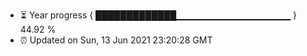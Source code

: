 - ⏳ Year progress { █████████████▁▁▁▁▁▁▁▁▁▁▁▁▁▁▁▁▁ } 44.92 %
- ⏰ Updated on Sun, 13 Jun 2021 23:20:28 GMT


